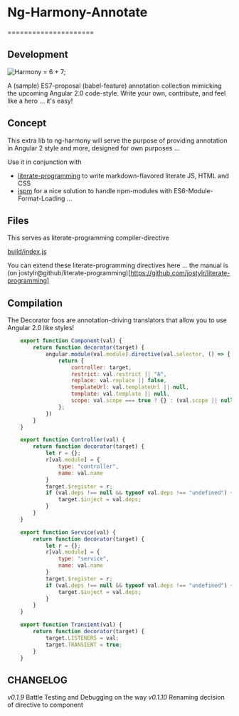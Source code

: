 # Ng-Harmony-Annotate
=====================

## Development

![Harmony = 6 + 7;](logo.png "Harmony - Fire in my eyes")

A (sample) ES7-proposal (babel-feature) annotation collection mimicking the upcoming Angular 2.0 code-style.
Write your own, contribute, and feel like a hero ... it's easy!

## Concept

This extra lib to ng-harmony will serve the purpose of providing annotation in Angular 2 style and more, designed for own purposes ...

Use it in conjunction with

* [literate-programming](http://npmjs.org/packages/literate-programming "click for npm-package-homepage") to write markdown-flavored literate JS, HTML and CSS
* [jspm](https://www.npmjs.com/package/jspm "click for npm-package-homepage") for a nice solution to handle npm-modules with ES6-Module-Format-Loading ...

## Files

This serves as literate-programming compiler-directive

[build/index.js](#Compilation "save:")

You can extend these literate-programming directives here ... the manual is (on jostylr@github/literate-programming)[https://github.com/jostylr/literate-programming]

## Compilation

The Decorator foos are annotation-driving translators that allow you to use Angular 2.0 like styles!

```javascript
	export function Component(val) {
		return function decorator(target) {
			angular.module(val.module).directive(val.selector, () => {
				return {
					controller: target,
					restrict: val.restrict || "A",
					replace: val.replace || false,
					templateUrl: val.templateUrl || null,
					template: val.template || null,
					scope: val.scope === true ? {} : (val.scope || null)
				};
			})
		}
	}

	export function Controller(val) {
		return function decorator(target) {
			let r = {};
			r[val.module] = {
				type: "controller",
				name: val.name
			}
			target.$register = r;
			if (val.deps !== null && typeof val.deps !== "undefined") {
				target.$inject = val.deps;
			}
		}
	}

	export function Service(val) {
		return function decorator(target) {
			let r = {};
			r[val.module] = {
				type: "service",
				name: val.name
			}
			target.$register = r;
			if (val.deps !== null && typeof val.deps !== "undefined") {
				target.$inject = val.deps;
			}
		}
	}

	export function Transient(val) {
		return function decorator(target) {
			target.LISTENERS = val;
			target.TRANSIENT = true;
		}
	}
```

## CHANGELOG

*v0.1.9* Battle Testing and Debugging on the way
*v0.1.10* Renaming decision of directive to component
